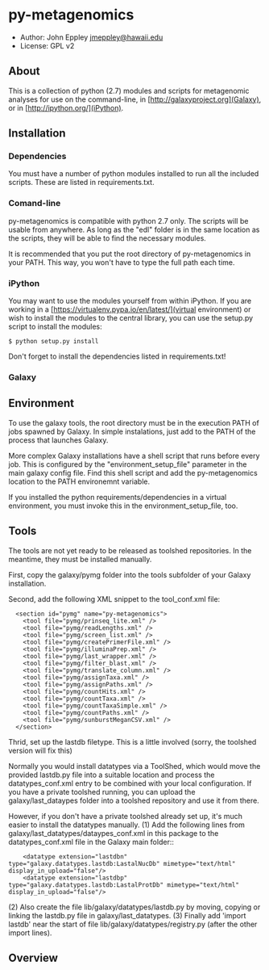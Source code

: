 py-metagenomics
===============

- Author: John Eppley <jmeppley@hawaii.edu>
- License: GPL v2

About
-----
This is a collection of python (2.7) modules and scripts for metagenomic analyses for use on the command-line, in [http://galaxyproject.org](Galaxy), or in [http://ipython.org/](iPython).

Installation
------------
### Dependencies ###
You must have a number of python modules installed to run all the included scripts. These are listed in requirements.txt. 

### Comand-line ###
py-metagenomics is compatible with python 2.7 only. The scripts will be usable from anywhere. As long as the "edl" folder is in the same location as the scripts, they will be able to find the necessary modules.

It is recommended that you put the root directory of py-metagenomics in your PATH. This way, you won't have to type the full path each time.

### iPython ###
You may want to use the modules yourself from within iPython. If you are working in a [https://virtualenv.pypa.io/en/latest/](virtual environment) or wish to install the modules to the central library, you can use the setup.py script to install the modules:

    $ python setup.py install

Don't forget to install the dependencies listed in requirements.txt!

### Galaxy ###
## Environment ##
To use the galaxy tools, the root directory must be in the execution PATH of jobs spawned by Galaxy. In simple instalations, just add to the PATH of the process that launches Galaxy. 

More complex Galaxy installations have a shell script that runs before every job. This is configured by the "environment_setup_file" parameter in the main galaxy config file. Find this shell script and add the py-metagenomics location to the PATH environemnt variable. 

If you installed the python requirements/dependencies in a virtual environment, you must invoke this in the environment_setup_file, too.

## Tools ##
The tools are not yet ready to be released as toolshed repositories. In the meantime, they must be installed manually. 

First, copy the galaxy/pymg folder into the tools subfolder of your Galaxy installation. 

Second, add the following XML snippet to the tool_conf.xml file:

```
  <section id="pymg" name="py-metagenomics">
    <tool file="pymg/prinseq_lite.xml" />
    <tool file="pymg/readLengths.xml" />
    <tool file="pymg/screen_list.xml" />
    <tool file="pymg/createPrimerFile.xml" />
    <tool file="pymg/illuminaPrep.xml" />
    <tool file="pymg/last_wrapper.xml" />
    <tool file="pymg/filter_blast.xml" />
    <tool file="pymg/translate_column.xml" />
    <tool file="pymg/assignTaxa.xml" />
    <tool file="pymg/assignPaths.xml" />
    <tool file="pymg/countHits.xml" />
    <tool file="pymg/countTaxa.xml" />
    <tool file="pymg/countTaxaSimple.xml" />
    <tool file="pymg/countPaths.xml" />
    <tool file="pymg/sunburstMeganCSV.xml" />
  </section>
```

Thrid, set up the lastdb filetype. This is a little involved (sorry, the toolshed version will fix this)

Normally you would install datatypes via a ToolShed, which would move
the provided lastdb.py file into a suitable location and process the
datatypes_conf.xml entry to be combined with your local configuration. If you have a private toolshed running, you can upload the galaxy/last_dataypes folder into a toolshed repository and use it from there.

However, if you don't have a private toolshed already set up, it's much easier to install the datatypes manually. (1) Add
the following lines from galaxy/last_datatypes/dataypes_conf.xml in this package to the datatypes_conf.xml file in the Galaxy main folder::

        <datatype extension="lastdbn" type="galaxy.datatypes.lastdb:LastalNucDb" mimetype="text/html" display_in_upload="false"/>
        <datatype extension="lastdbp" type="galaxy.datatypes.lastdb:LastalProtDb" mimetype="text/html" display_in_upload="false"/>

(2) Also create the file lib/galaxy/datatypes/lastdb.py by moving, 
copying or linking the lastdb.py file in galaxy/last_datatypes. 
(3) Finally add 'import lastdb' near the start of file 
lib/galaxy/datatypes/registry.py (after the other import
lines).

Overview
--------


